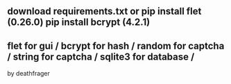 download requirements.txt or
pip install flet (0.26.0)
pip install bcrypt (4.2.1)
-
flet for gui /
bcrypt for hash /
random for captcha /
string for captcha /
sqlite3 for database /
-
by deathfrager
